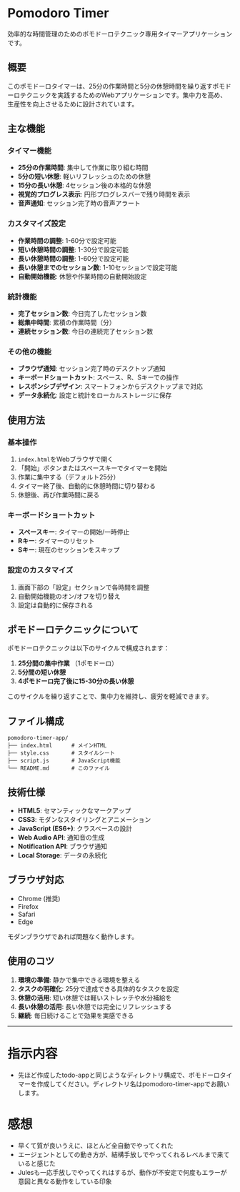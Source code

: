 # Pomodoro Timer

効率的な時間管理のためのポモドーロテクニック専用タイマーアプリケーションです。

## 概要

このポモドーロタイマーは、25分の作業時間と5分の休憩時間を繰り返すポモドーロテクニックを実践するためのWebアプリケーションです。集中力を高め、生産性を向上させるために設計されています。

## 主な機能

### タイマー機能
- **25分の作業時間**: 集中して作業に取り組む時間
- **5分の短い休憩**: 軽いリフレッシュのための休憩
- **15分の長い休憩**: 4セッション後の本格的な休憩
- **視覚的プログレス表示**: 円形プログレスバーで残り時間を表示
- **音声通知**: セッション完了時の音声アラート

### カスタマイズ設定
- **作業時間の調整**: 1-60分で設定可能
- **短い休憩時間の調整**: 1-30分で設定可能
- **長い休憩時間の調整**: 1-60分で設定可能
- **長い休憩までのセッション数**: 1-10セッションで設定可能
- **自動開始機能**: 休憩や作業時間の自動開始設定

### 統計機能
- **完了セッション数**: 今日完了したセッション数
- **総集中時間**: 累積の作業時間（分）
- **連続セッション数**: 今日の連続完了セッション数

### その他の機能
- **ブラウザ通知**: セッション完了時のデスクトップ通知
- **キーボードショートカット**: スペース、R、Sキーでの操作
- **レスポンシブデザイン**: スマートフォンからデスクトップまで対応
- **データ永続化**: 設定と統計をローカルストレージに保存

## 使用方法

### 基本操作
1. `index.html`をWebブラウザで開く
2. 「開始」ボタンまたはスペースキーでタイマーを開始
3. 作業に集中する（デフォルト25分）
4. タイマー終了後、自動的に休憩時間に切り替わる
5. 休憩後、再び作業時間に戻る

### キーボードショートカット
- **スペースキー**: タイマーの開始/一時停止
- **Rキー**: タイマーのリセット
- **Sキー**: 現在のセッションをスキップ

### 設定のカスタマイズ
1. 画面下部の「設定」セクションで各時間を調整
2. 自動開始機能のオン/オフを切り替え
3. 設定は自動的に保存される

## ポモドーロテクニックについて

ポモドーロテクニックは以下のサイクルで構成されます：

1. **25分間の集中作業** （1ポモドーロ）
2. **5分間の短い休憩**
3. **4ポモドーロ完了後に15-30分の長い休憩**

このサイクルを繰り返すことで、集中力を維持し、疲労を軽減できます。

## ファイル構成

```
pomodoro-timer-app/
├── index.html      # メインHTML
├── style.css       # スタイルシート
├── script.js       # JavaScript機能
└── README.md       # このファイル
```

## 技術仕様

- **HTML5**: セマンティックなマークアップ
- **CSS3**: モダンなスタイリングとアニメーション
- **JavaScript (ES6+)**: クラスベースの設計
- **Web Audio API**: 通知音の生成
- **Notification API**: ブラウザ通知
- **Local Storage**: データの永続化

## ブラウザ対応

- Chrome (推奨)
- Firefox
- Safari
- Edge

モダンブラウザであれば問題なく動作します。

## 使用のコツ

1. **環境の準備**: 静かで集中できる環境を整える
2. **タスクの明確化**: 25分で達成できる具体的なタスクを設定
3. **休憩の活用**: 短い休憩では軽いストレッチや水分補給を
4. **長い休憩の活用**: 長い休憩では完全にリフレッシュする
5. **継続**: 毎日続けることで効果を実感できる

---
# 指示内容
- 先ほど作成したtodo-appと同じようなディレクトリ構成で、ポモドーロタイマーを作成してください。ディレクトリ名はpomodoro-timer-appでお願いします。


# 感想
- 早くて質が良いうえに、ほとんど全自動でやってくれた
- エージェントとしての動き方が、結構手放しでやってくれるレベルまで来ていると感じた
- Julesも一応手放しでやってくれはするが、動作が不安定で何度もエラーが意図と異なる動作をしている印象